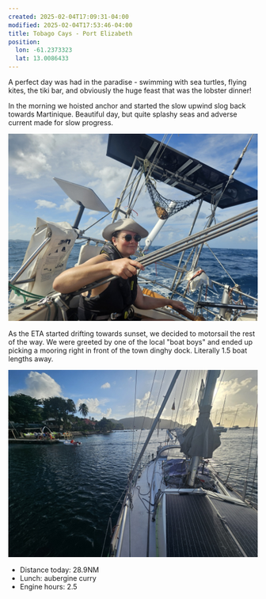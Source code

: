 ```yaml
---
created: 2025-02-04T17:09:31-04:00
modified: 2025-02-04T17:53:46-04:00
title: Tobago Cays - Port Elizabeth
position:
  lon: -61.2373323
  lat: 13.0086433
---
```


A perfect day was had in the paradise - swimming with sea turtles, flying kites, the tiki bar, and obviously the huge feast that was the lobster dinner!

In the morning we hoisted anchor and started the slow upwind slog back towards Martinique. Beautiful day, but quite splashy seas and adverse current made for slow progress.

![Image](../2025/e3086da848eeb3dc868639ff66f92703.jpg)

As the ETA started drifting towards sunset, we decided to motorsail the rest of the way. We were greeted by one of the local "boat boys" and ended up picking a mooring right in front of the town dinghy dock. Literally 1.5 boat lengths away.

![Image](../2025/07bc516edd78fda81985de4a49a02299.jpg)

* Distance today: 28.9NM
* Lunch: aubergine curry
* Engine hours: 2.5
